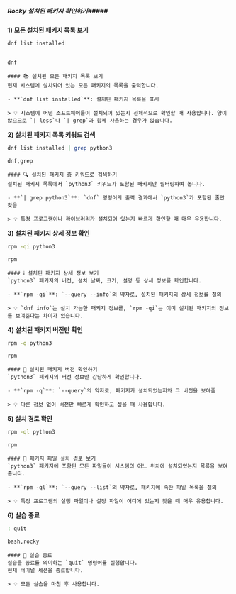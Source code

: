##### Rocky 설치된 패키지 확인하기#####

**1) 모든 설치된 패키지 목록 보기**

```bash
dnf list installed
```
```no-err-check
```

```tech
dnf
```

```desc
#### 📚 설치된 모든 패키지 목록 보기
현재 시스템에 설치되어 있는 모든 패키지의 목록을 출력합니다.

- **`dnf list installed`**: 설치된 패키지 목록을 표시

> 💡 시스템에 어떤 소프트웨어들이 설치되어 있는지 전체적으로 확인할 때 사용합니다. 양이 많으므로 `| less`나 `| grep`과 함께 사용하는 경우가 많습니다.
```

**2) 설치된 패키지 목록 키워드 검색**

```bash
dnf list installed | grep python3
```

```tech
dnf,grep
```

```desc
#### 🔍 설치된 패키지 중 키워드로 검색하기
설치된 패키지 목록에서 `python3` 키워드가 포함된 패키지만 필터링하여 봅니다.

- **`| grep python3`**: `dnf` 명령어의 출력 결과에서 `python3`가 포함된 줄만 찾음

> 💡 특정 프로그램이나 라이브러리가 설치되어 있는지 빠르게 확인할 때 매우 유용합니다.
```

**3) 설치된 패키지 상세 정보 확인**

```bash
rpm -qi python3
```

```tech
rpm
```

```desc
#### ℹ️ 설치된 패키지 상세 정보 보기
`python3` 패키지의 버전, 설치 날짜, 크기, 설명 등 상세 정보를 확인합니다.

- **`rpm -qi`**: `--query --info`의 약자로, 설치된 패키지의 상세 정보를 질의

> 💡 `dnf info`는 설치 가능한 패키지 정보를, `rpm -qi`는 이미 설치된 패키지의 정보를 보여준다는 차이가 있습니다.
```

**4) 설치된 패키지 버전만 확인**

```bash
rpm -q python3
```

```tech
rpm
```

```desc
#### 🔢 설치된 패키지 버전 확인하기
`python3` 패키지의 버전 정보만 간단하게 확인합니다.

- **`rpm -q`**: `--query`의 약자로, 패키지가 설치되었는지와 그 버전을 보여줌

> 💡 다른 정보 없이 버전만 빠르게 확인하고 싶을 때 사용합니다.
```

**5) 설치 경로 확인**

```bash
rpm -ql python3
```

```tech
rpm
```

```desc
#### 📁 패키지 파일 설치 경로 보기
`python3` 패키지에 포함된 모든 파일들이 시스템의 어느 위치에 설치되었는지 목록을 보여줍니다.

- **`rpm -ql`**: `--query --list`의 약자로, 패키지에 속한 파일 목록을 질의

> 💡 특정 프로그램의 실행 파일이나 설정 파일이 어디에 있는지 찾을 때 매우 유용합니다.
```

**6) 실습 종료**

```bash
: quit
```

```tech
bash,rocky
```

```desc
#### 👋 실습 종료
실습을 종료를 의미하는 `quit` 명령어를 실행합니다.
현재 터미널 세션을 종료합니다.

> 💡 모든 실습을 마친 후 사용합니다.
```